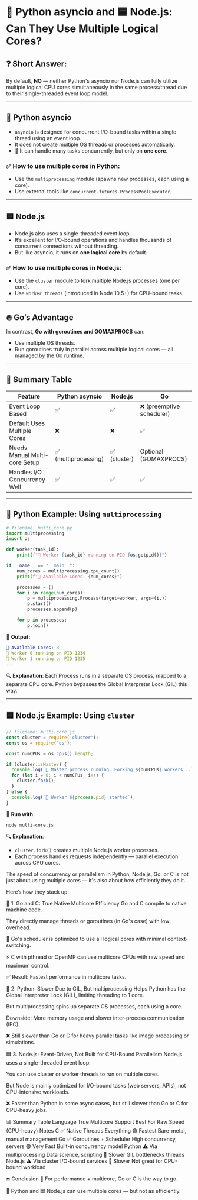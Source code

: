 # 🐍 Python asyncio and 🟦 Node.js: Can They Use Multiple Logical Cores?

## ❓ Short Answer:
By default, **NO** — neither Python's asyncio nor Node.js can fully utilize multiple logical CPU cores simultaneously in the same process/thread due to their single-threaded event loop model.

---

## 🐍 Python asyncio
- `asyncio` is designed for concurrent I/O-bound tasks within a single thread using an event loop.
- It does not create multiple OS threads or processes automatically.
- 🧠 It can handle many tasks concurrently, but only on **one core**.

### ✅ How to use multiple cores in Python:
- Use the `multiprocessing` module (spawns new processes, each using a core).
- Use external tools like `concurrent.futures.ProcessPoolExecutor`.

---

## 🟦 Node.js
- Node.js also uses a single-threaded event loop.
- It’s excellent for I/O-bound operations and handles thousands of concurrent connections without threading.
- But like asyncio, it runs on **one logical core** by default.

### ✅ How to use multiple cores in Node.js:
- Use the `cluster` module to fork multiple Node.js processes (one per core).
- Use `worker_threads` (introduced in Node 10.5+) for CPU-bound tasks.

---

## 🔥 Go’s Advantage
In contrast, **Go with goroutines and GOMAXPROCS** can:
- Use multiple OS threads.
- Run goroutines truly in parallel across multiple logical cores — all managed by the Go runtime.

---

## 🧠 Summary Table

| Feature                        | Python asyncio | Node.js | Go                            |
|-------------------------------|----------------|---------|-------------------------------|
| Event Loop Based              | ✅              | ✅       | ❌ (preemptive scheduler)     |
| Default Uses Multiple Cores   | ❌              | ❌       | ✅                             |
| Needs Manual Multi-core Setup | ✅ (multiprocessing) | ✅ (cluster) | Optional (GOMAXPROCS)   |
| Handles I/O Concurrency Well  | ✅              | ✅       | ✅                             |

---

## 🐍 Python Example: Using `multiprocessing`

```python
# filename: multi_core.py
import multiprocessing
import os

def worker(task_id):
    print(f"🔧 Worker {task_id} running on PID {os.getpid()}")

if __name__ == "__main__":
    num_cores = multiprocessing.cpu_count()
    print(f"🧠 Available Cores: {num_cores}")

    processes = []
    for i in range(num_cores):
        p = multiprocessing.Process(target=worker, args=(i,))
        p.start()
        processes.append(p)

    for p in processes:
        p.join()
```

📝 **Output:**
```yaml
🧠 Available Cores: 8
🔧 Worker 0 running on PID 1234
🔧 Worker 1 running on PID 1235
...
```

🔍 **Explanation**:
Each Process runs in a separate OS process, mapped to a separate CPU core.
Python bypasses the Global Interpreter Lock (GIL) this way.

---

## 🟦 Node.js Example: Using `cluster`

```js
// filename: multi-core.js
const cluster = require('cluster');
const os = require('os');

const numCPUs = os.cpus().length;

if (cluster.isMaster) {
  console.log(`🧠 Master process running. Forking ${numCPUs} workers...`);
  for (let i = 0; i < numCPUs; i++) {
    cluster.fork();
  }
} else {
  console.log(`🔧 Worker ${process.pid} started`);
}
```

📝 **Run with:**
```bash
node multi-core.js
```

🔍 **Explanation**:
- `cluster.fork()` creates multiple Node.js worker processes.
- Each process handles requests independently — parallel execution across CPU cores.


The speed of concurrency or parallelism in Python, Node.js, Go, or C is not just about using multiple cores — it's also about how efficiently they do it.

Here’s how they stack up:

🚀 1. Go and C: True Native Multicore Efficiency
Go and C compile to native machine code.

They directly manage threads or goroutines (in Go's case) with low overhead.

🧠 Go's scheduler is optimized to use all logical cores with minimal context-switching.

⚡ C with pthread or OpenMP can use multicore CPUs with raw speed and maximum control.

✅ Result: Fastest performance in multicore tasks.

🐍 2. Python: Slower Due to GIL, But multiprocessing Helps
Python has the Global Interpreter Lock (GIL), limiting threading to 1 core.

But multiprocessing spins up separate OS processes, each using a core.

Downside: More memory usage and slower inter-process communication (IPC).

❌ Still slower than Go or C for heavy parallel tasks like image processing or simulations.

🟦 3. Node.js: Event-Driven, Not Built for CPU-Bound Parallelism
Node.js uses a single-threaded event loop.

You can use cluster or worker threads to run on multiple cores.

But Node is mainly optimized for I/O-bound tasks (web servers, APIs), not CPU-intensive workloads.

❌ Faster than Python in some async cases, but still slower than Go or C for CPU-heavy jobs.

📊 Summary Table
Language	True Multicore Support	Best For	Raw Speed (CPU-heavy)	Notes
C	✅ Native Threads	Everything	🟢 Fastest	Bare-metal, manual management
Go	✅ Goroutines + Scheduler	High concurrency, servers	🟢 Very Fast	Built-in concurrency model
Python	⚠️ Via multiprocessing	Data science, scripting	🔴 Slower	GIL bottlenecks threads
Node.js	⚠️ Via cluster	I/O-bound services	🔴 Slower	Not great for CPU-bound workload

🔚 Conclusion
🥇 For performance + multicore, Go or C is the way to go.

🐍 Python and 🟦 Node.js can use multiple cores — but not as efficiently.